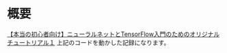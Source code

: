 # 概要
[【本当の初心者向け】ニューラルネットとTensorFlow入門のためのオリジナルチュートリアル１](http://s0sem0y.hatenablog.com/entry/2017/07/07/101949)
上記のコードを動かした記録になります。
